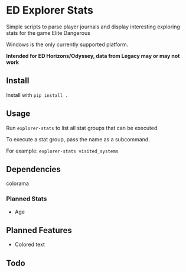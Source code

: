 # ED Explorer Stats

Simple scripts to parse player journals and display interesting exploring stats for the game Elite Dangerous

Windows is the only currently supported platform.

**Intended for ED Horizons/Odyssey, data from Legacy may or may not work**

## Install

Install with `pip install .`

## Usage

Run `explorer-stats` to list all stat groups that can be executed.

To execute a stat group, pass the name as a subcommand.

For example: `explorer-stats visited_systems`

## Dependencies

colorama

### Planned Stats
* Age

## Planned Features
* Colored text

## Todo